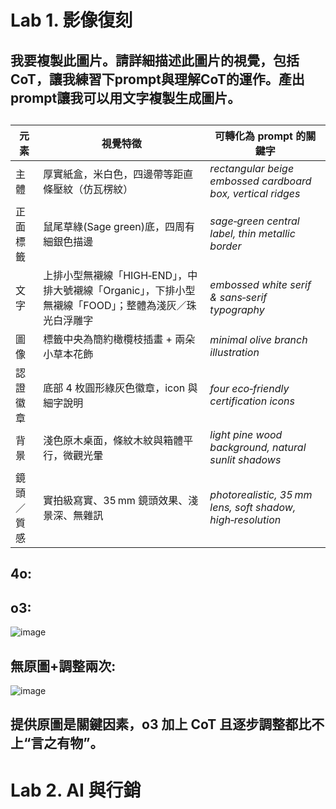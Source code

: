 # Lab 1. 影像復刻
## 我要複製此圖片。請詳細描述此圖片的視覺，包括CoT，讓我練習下prompt與理解CoT的運作。產出prompt讓我可以用文字複製生成圖片。


## 
| 元素    | 視覺特徵                                                         | 可轉化為 prompt 的關鍵字                                            |
| ----- | ------------------------------------------------------------ | ----------------------------------------------------------- |
| 主體    | 厚實紙盒，米白色，四邊帶等距直條壓紋（仿瓦楞紋）                                     | *rectangular beige embossed cardboard box, vertical ridges* |
| 正面標籤  | 鼠尾草綠(Sage green)底，四周有細銀色描邊                                   | *sage‑green central label, thin metallic border*            |
| 文字    | 上排小型無襯線「HIGH‑END」，中排大號襯線「Organic」，下排小型無襯線「FOOD」；整體為淺灰／珠光白浮雕字 | *embossed white serif & sans‑serif typography*              |
| 圖像    | 標籤中央為簡約橄欖枝插畫 + 兩朵小草本花飾                                       | *minimal olive branch illustration*                         |
| 認證徽章  | 底部 4 枚圓形綠灰色徽章，icon 與細字說明                                     | *four eco‑friendly certification icons*                     |
| 背景    | 淺色原木桌面，條紋木紋與箱體平行，微觀光暈                                        | *light pine wood background, natural sunlit shadows*        |
| 鏡頭／質感 | 實拍級寫實、35 mm 鏡頭效果、淺景深、無雜訊                                     | *photorealistic, 35 mm lens, soft shadow, high‑resolution*  |


## 4o:

## o3: 
![image](https://github.com/user-attachments/assets/143c4def-782c-4557-830d-0e846896078b)


## 無原圖+調整兩次:
![image](https://github.com/user-attachments/assets/1e0da300-270f-40aa-9e98-5fe5d70b9e8f)




## 提供原圖是關鍵因素，o3 加上 CoT 且逐步調整都比不上“言之有物”。



# Lab 2. AI 與行銷

